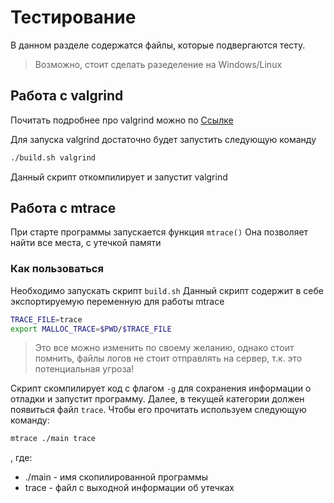 # Тестирование

В данном разделе содержатся файлы, которые подвергаются тесту.

> Возможно, стоит сделать разеделение на Windows/Linux

## Работа с valgrind

Почитать подробнее про valgrind можно по [Ссылке](http://valgrind.com)

Для запуска valgrind достаточно будет запустить следующую команду

```bash
./build.sh valgrind
```

Данный скрипт откомпилирует и запустит valgrind

## Работа с mtrace

При старте программы запускается функция `mtrace()`
Она позволяет найти все места, с утечкой памяти

### Как пользоваться

Необходимо запускать скрипт `build.sh`
Данный скрипт содержит в себе экспортируемую переменную для работы mtrace

```bash
TRACE_FILE=trace
export MALLOC_TRACE=$PWD/$TRACE_FILE
```

> Это все можно изменить по своему желанию, однако стоит помнить, файлы логов не стоит
> отправлять на сервер, т.к. это потенциальная угроза!

Скрипт скомпилирует код с флагом `-g` для сохранения информации о отладки и запустит программу.
Далее, в текущей категории должен появиться файл `trace`.
Чтобы его прочитать используем следующую команду:

```bash
mtrace ./main trace
```

, где:

- ./main - имя скопилированной программы
- trace - файл с выходной информации об утечках
